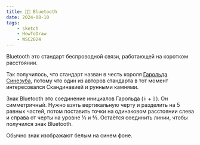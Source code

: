 ```yaml
---
title: 🔵🦷 Bluetooth
date: 2024-08-10
tags:
    - sketch
    - HowToDraw
    - WSC2024
---
```


Bluetooth это стандарт беспроводной связи, работающей на коротком расстоянии.

Так получилось, что стандарт назван в честь короля [Гарольда Синезуба](https://en.wikipedia.org/wiki/Harald_Bluetooth), потому что один из авторов стандарта в тот момент интересовался Скандинавией и рунными камнями.

Знак Bluetooth это соединение инициалов Гарольда (ᚼ + ᛒ). Он симметричный. Нужно взять вертикальную черту и разделить на 5 равных частей, потом поставить точки на одинаковом расстоянии слева и справа от черты на уровне ⅕ и ⅘. Остаётся соединить линии, чтобы получился знак Bluetooth.

Обычно знак изображают белым на синем фоне.
